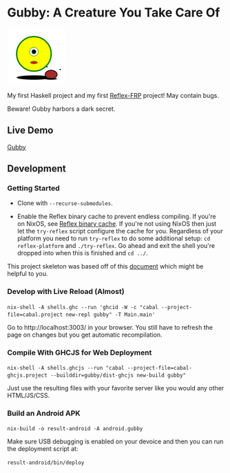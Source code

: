 # Gubby: A Creature You Take Care Of

![Image of Gubby](https://raw.githubusercontent.com/wunderbrick/gubby/master/gubby.png)

My first Haskell project and my first [Reflex-FRP](https://reflex-frp.org/) project! May contain bugs.

Beware! Gubby harbors a dark secret.

## Live Demo

[Gubby](https://wunderbrick.github.io/gubby/)

## Development

### Getting Started

* Clone with `--recurse-submodules`.

* Enable the Reflex binary cache to prevent endless compiling. If you're on NixOS, see [Reflex binary cache](https://github.com/reflex-frp/reflex-platform/blob/develop/notes/NixOS.md). If you're not using NixOS then just let the `try-reflex` script configure the cache for you. Regardless of your platform you need to run `try-reflex` to do some additional setup: `cd reflex-platform` and `./try-reflex`. Go ahead and exit the shell you're dropped into when this is finished and `cd ../`.

This project skeleton was based off of this [document](https://github.com/reflex-frp/reflex-platform/blob/develop/docs/project-development.rst) which might be helpful to you.

### Develop with Live Reload (Almost)

`nix-shell -A shells.ghc --run 'ghcid -W -c "cabal --project-file=cabal.project new-repl gubby" -T Main.main'`

Go to http://localhost:3003/ in your browser. You still have to refresh the page on changes but you get automatic recompilation.

### Compile With GHCJS for Web Deployment

`nix-shell -A shells.ghcjs --run "cabal --project-file=cabal-ghcjs.project --builddir=gubby/dist-ghcjs new-build gubby"`

Just use the resulting files with your favorite server like you would any other HTML/JS/CSS.

### Build an Android APK

`nix-build -o result-android -A android.gubby`

Make sure USB debugging is enabled on your devoice and then you can run the deployment script at:

`result-android/bin/deploy`
